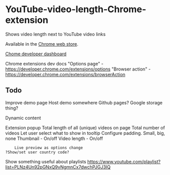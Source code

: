 # YouTube-video-length-Chrome-extension

Shows video length next to YouTube video links

Available in the [Chrome web store](https://chrome.google.com/webstore/detail/youtube-video-length/lfkbfhglojdeoebdkpmgmphplhanchff).

[Chome developer dashboard](https://chrome.google.com/webstore/developer/dashboard)

Chrome extensions dev docs
	"Options page" - https://developer.chrome.com/extensions/options
	"Browser action" - https://developer.chrome.com/extensions/browserAction

## Todo

Improve demo page
	Host demo somewhere
		Github pages?
		Google storage thing?

Dynamic content

Extension popup
	Total length of all (unique) videos on page
	Total number of videos
	Let user select what to show in tooltip
		Configure padding. Small, big, none
		Thumbnail - On/off
		Video length - On/off

		Live preview as options change
	?Show/set user country code?

Show something useful about playlists
	https://www.youtube.com/playlist?list=PLNz4Un92pGNxQ9vNgmnCx7dwchPJGJ3IQ